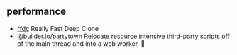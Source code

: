 ## performance

- [rfdc](https://github.com/davidmarkclements/rfdc) Really Fast Deep Clone
- [@builder.io/partytown](https://github.com/BuilderIO/partytown) Relocate resource intensive third-party scripts off of the main thread and into a web worker. 🎉